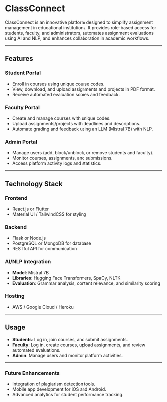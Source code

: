 # ClassConnect

ClassConnect is an innovative platform designed to simplify assignment management in educational institutions. It provides role-based access for students, faculty, and administrators, automates assignment evaluations using AI and NLP, and enhances collaboration in academic workflows.

---

## **Features**

### **Student Portal**
- Enroll in courses using unique course codes.
- View, download, and upload assignments and projects in PDF format.
- Receive automated evaluation scores and feedback.

### **Faculty Portal**
- Create and manage courses with unique codes.
- Upload assignments/projects with deadlines and descriptions.
- Automate grading and feedback using an LLM (Mistral 7B) with NLP.

### **Admin Portal**
- Manage users (add, block/unblock, or remove students and faculty).
- Monitor courses, assignments, and submissions.
- Access platform activity logs and statistics.

---

## **Technology Stack**

### **Frontend**
- React.js or Flutter
- Material UI / TailwindCSS for styling

### **Backend**
- Flask or Node.js
- PostgreSQL or MongoDB for database
- RESTful API for communication

### **AI/NLP Integration**
- **Model**: Mistral 7B
- **Libraries**: Hugging Face Transformers, SpaCy, NLTK
- **Evaluation**: Grammar analysis, content relevance, and similarity scoring

### **Hosting**
- AWS / Google Cloud / Heroku

---

## **Usage**

- **Students**: Log in, join courses, and submit assignments.
- **Faculty**: Log in, create courses, upload assignments, and review automated evaluations.
- **Admin**: Manage users and monitor platform activities.

---

### **Future Enhancements**

- Integration of plagiarism detection tools.
- Mobile app development for iOS and Android.
- Advanced analytics for student performance tracking.
